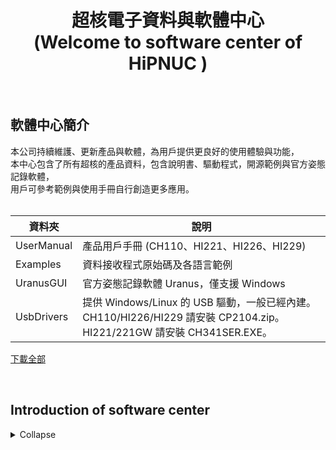 <h1 align="center">超核電子資料與軟體中心<br>
(Welcome to software center of HiPNUC )
</h1>
<br>


## 軟體中心簡介

本公司持續維護、更新產品與軟體，為用戶提供更良好的使用體驗與功能，<br>
本中心包含了所有超核的產品資料，包含說明書、驅動程式，開源範例與官方姿態記錄軟體，<br>
用戶可參考範例與使用手冊自行創造更多應用。<br>
<br>
</h3>

| 資料夾            | 說明               |
| ---------------- | ------------------ |
| UserManual | 產品用戶手冊 (CH110、HI221、HI226、HI229) |
| Examples   | 資料接收程式原始碼及各語言範例 |
| UranusGUI  | 官方姿態記錄軟體 Uranus，僅支援 Windows             |
| UsbDrivers | 提供 Windows/Linux 的 USB 驅動，一般已經內建。CH110/HI226/HI229 請安裝 CP2104.zip。HI221/221GW 請安裝 CH341SER.EXE。     |

[下載全部](https://github.com/avmm9898/hipnuctw_doc/archive/master.zip)

<br>

## Introduction of software center
<details markdown="1">
<summary>Collapse</summary>
<h3> 
HiPNUC keeps maintaining products and softwares to provide better user experience, <br>
The following provides open-source examples and official attitude recording software. Users can create more applications by using examples and user manuals. <br>
<br>

